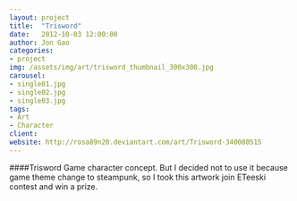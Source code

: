 ```yaml
---
layout: project
title:  "Trisword"
date:   2012-10-03 12:00:00
author: Jon Gao
categories:
- project
img: /assets/img/art/trisword_thumbnail_300x300.jpg
carousel:
- single01.jpg
- single02.jpg
- single03.jpg
tags:
- Art
- Character
client: 
website: http://rosa89n20.deviantart.com/art/Trisword-340080515
---
```

####Trisword
Game character concept. But I decided not to use it because game theme change to steampunk, so I took this artwork join ETeeski contest and win a prize.